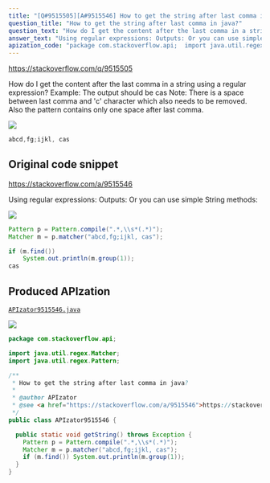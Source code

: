 ```yaml
---
title: "[Q#9515505][A#9515546] How to get the string after last comma in java?"
question_title: "How to get the string after last comma in java?"
question_text: "How do I get the content after the last comma in a string using a regular expression? Example: The output should be cas Note: There is a space between last comma and 'c' character  which also needs to be removed.  Also the pattern contains only one space after last comma."
answer_text: "Using regular expressions: Outputs: Or you can use simple String methods:"
apization_code: "package com.stackoverflow.api;  import java.util.regex.Matcher; import java.util.regex.Pattern;  /**  * How to get the string after last comma in java?  *  * @author APIzator  * @see <a href=\"https://stackoverflow.com/a/9515546\">https://stackoverflow.com/a/9515546</a>  */ public class APIzator9515546 {    public static void getString() throws Exception {     Pattern p = Pattern.compile(\".*,\\\\s*(.*)\");     Matcher m = p.matcher(\"abcd,fg;ijkl, cas\");     if (m.find()) System.out.println(m.group(1));   } }"
---
```


https://stackoverflow.com/q/9515505

How do I get the content after the last comma in a string using a regular expression?
Example:
The output should be cas
Note: There is a space between last comma and &#x27;c&#x27; character  which also needs to be removed. 
Also the pattern contains only one space after last comma.


<div class="code-logo"><img src="/stackoverflow.png" /></div>

```java
abcd,fg;ijkl, cas
```


## Original code snippet

https://stackoverflow.com/a/9515546

Using regular expressions:
Outputs:
Or you can use simple String methods:

<div class="code-logo"><img src="/stackoverflow.png" /></div>

```java
Pattern p = Pattern.compile(".*,\\s*(.*)");
Matcher m = p.matcher("abcd,fg;ijkl, cas");

if (m.find())
    System.out.println(m.group(1));
cas
```

## Produced APIzation

[`APIzator9515546.java`](https://github.com/pasqualesalza/apization-temp-data/raw/master/search/APIzator9515546.java)

<div class="code-logo"><img src="/apizator.png" /></div>

```java
package com.stackoverflow.api;

import java.util.regex.Matcher;
import java.util.regex.Pattern;

/**
 * How to get the string after last comma in java?
 *
 * @author APIzator
 * @see <a href="https://stackoverflow.com/a/9515546">https://stackoverflow.com/a/9515546</a>
 */
public class APIzator9515546 {

  public static void getString() throws Exception {
    Pattern p = Pattern.compile(".*,\\s*(.*)");
    Matcher m = p.matcher("abcd,fg;ijkl, cas");
    if (m.find()) System.out.println(m.group(1));
  }
}

```